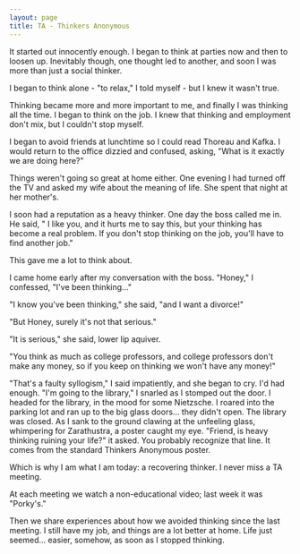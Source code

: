```yaml
---
layout: page
title: TA - Thinkers Anonymous
---
```


It started out innocently enough. I began to think at parties 
now and then to loosen up. Inevitably though, one thought led to another, and 
soon I was more than just a social thinker.</p>

I began to think alone - "to relax," I told myself - but I knew it wasn't true.</p>

Thinking became more and more important to me, and finally I 
was thinking all the time. I began to think on the job. I knew that thinking 
and employment don't mix, but I couldn't stop myself.</p>

I began to avoid friends at lunchtime so I could read Thoreau 
and Kafka. I would return to the office dizzied and confused, asking, "What 
is it exactly we are doing here?"</p>

Things weren't going so great at home either. One evening I had 
turned off the TV and asked my wife about the meaning of life. She spent that 
night at her mother's.</p>

I soon had a reputation as a heavy thinker. One day the boss 
called me in. He said, " I like you, and it hurts me to say this, but your 
thinking has become a real problem. If you don't stop thinking on the job, you'll 
have to find another job."</p>

This gave me a lot to think about.</p>

I came home early after my conversation with the boss. "Honey," 
I confessed, "I've been thinking..."</p>

"I know you've been thinking," she said, "and I want a divorce!"</p>

"But Honey, surely it's not that serious."</p>

"It is serious," she said, lower lip aquiver.</p>

"You think as much as college professors, and college professors 
don't make any money, so if you keep on thinking we won't have any money!"</p>

"That's a faulty syllogism," I said impatiently, and 
she began to cry. I'd had enough. "I'm going to the library," I snarled 
as I stomped out the door. I headed for the library, in the mood for some Nietzsche. 
I roared into the parking lot and ran up to the big glass doors... they didn't 
open. The library was closed. As I sank to the ground clawing at the unfeeling 
glass, whimpering for Zarathustra, a poster caught my eye. "Friend, is 
heavy thinking ruining your life?" it asked. You probably recognize that 
line. It comes from the standard Thinkers Anonymous poster.</p>

Which is why I am what I am today: a recovering thinker. I never 
miss a TA meeting.</p>

At each meeting we watch a non-educational video; last week it 
was "Porky's."</p>

Then we share experiences about how we avoided thinking since 
the last meeting. I still have my job, and things are a lot better at home. 
Life just seemed... easier, somehow, as soon as I stopped thinking.</p>
